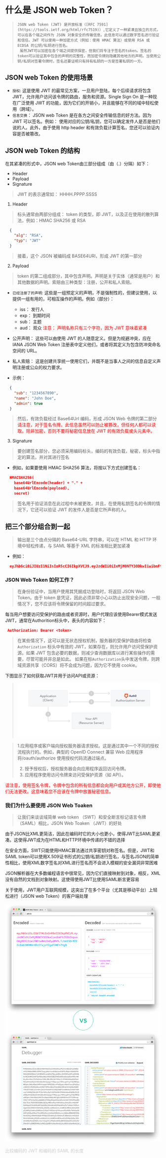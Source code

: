 # 什么是 JSON web Token？

>     JSON web Token (JWT) 是开放标准（[RFC 7591](https://tools.ietf.org/html/rfc7519)）,它定义了一种紧凑且独立的方式，可以在各个端之间作为 JSON 对象安全的传输信息。此信息可以通过数字签名进行验证和信任。JWT 可以使用一种加密方式（例如：使用 HMAC 算法）或使用 RSA 或 ECDSA 的公钥/私钥进行签名。
>      虽然JWT可以加密在各个端之间提供保密，但我们将专注于签名的token。签名的token可以验证其中包含的声明的完整性，而加密令牌则隐藏其他地方的声明。当使用公钥/私钥对签署令牌时，签名还要证明只有持有私钥的一方是签署私钥的一方。

## JSON web Token 的使用场景

- `授权`: 这是使用 JWT 的最常见方案，一旦用户登陆，每个后续请求将包含 JWT，允许用户访问该令牌的路由，服务和资源。Single Sign On 是一种现在广泛使用 JWT 的功能，因为它们的开销小，并且能够在不同的域中轻松使用（跨域）。
- `信息交换`： JSON web Token 是在各方之间安全传输信息的好方法。因为 JWT 可以签名。例如： 使用对应的公钥/私钥，您可以确定发件人是否是他们说的人。此外，由于使用 http header 和有效负载计算签名，您还可以验证内容是否被篡改。

## JSON web Token 的结构

<p>在其紧凑的形式中，JSON web Token由三部分组成（由（.）分隔）如下：</p>

- Header
- Payload
- Signature

> JWT 的表示通常如：
> HHHH.PPPP.SSSS

1.  Header

> 标头通常由两部分组成： token 的类型，即 JWT，以及正在使用的散列算法，例如：HMAC SHA256 或 RSA

```JSON
  {
    "alg": "RSA",
    "typ": "JWT"
  }
```

> 接着，这个 JSON 被编码成 BASE64URl，形成 JWT 的第一部分

2. Payload

> token 的第二组成部分，其中包含声明。声明是关于实体（通常是用户）和其他数据的声明。索赔由三种类型：注册，公开和私人索赔。

- `已经注册了的声明`: 这些是一组预定义的声明，不是强制性的，但建议使用，以提供一组有用的，可相互操作的声明。例如（部分）：

  - iss： 发行人
  - exp： 到期时间
  - sub： 主题
  - aud： 观众
    <font color=red>注意： 声明名称只有三个字符，因为 JWT 意味着紧凑</font>

- 公开声明： 这些可以由使用 JWT 的人随意定义。但是为规避冲突，应在 IANA JSON Web Token 注册表中定义他们，或者将其定义为包含防冲突命名空间的 URL。
- 私人索赔： 这是创建共享统一使用它们，并既不是当事人之间的信息自定义声明注册或公众的权力要求。
- 示例：

```JSON
  {
    "sub": "1234567890",
    "name": "John Doe",
    "admin": true
  }
```

> 然后，有效负载经过 Base64Url 编码，形成 JSON Web 令牌的第二部分
> <font color=red>请注意，对于签名令牌，此信息虽然可以防止被篡改，但任何人都可以读取。除非加密，否则不要将秘密信息放在 JWT 的有效负载或头元素中。</font>

3. Signature

> 要创建签名部分，您必须采用编码标头，编码的有效负载，秘密，标头中指定的算法，并对其进行签名

- 例如，如果要使用 HMAC SHA256 算法，将按以下方式创建签名：

```JSON
  HMACSHA256(
    base64UrlEncode(header) + "." +
    base64UrlEncode(payload),
    secret)
```

> 签名用于验证消息在此过程中未被更改，并且，在使用私钥签名的令牌的情况下，它还可以验证 JWT 的发件人是否是它所声称的人。

## 把三个部分组合到一起

> 输出是三个由点分隔的 Base64-URL 字符串，可以在 HTML 和 HTTP 环境中轻松传递，与 SAML 等基于 XML 的标准相比更加紧凑

- 例如：

```JSON
  eyJhbGciOiJIUzI1NiIsInR5cCI6IkpXVCJ9.eyJzdWIiOiIxMjM0NTY3ODkwIiwibmFtZSI6IkpvaG4gRG9lIiwiaWF0IjoxNTE2MjM5MDIyfQ.SflKxwRJSMeKKF2QT4fwpMeJf36POk6yJV_adQssw5c
```

### JSON Web Token 如何工作？

> 在身份验证中，当用户使用其凭据成功登陆时，将返回 JSON Web Token。由于 token 是凭证，因此必须非常小心以防止出现安全问题，一般情况下，您不应该将令牌保留的时间超过要求。

<p>每当用户想要访问受保护的路由或者资源时，用户代理应该使用Bearer模式发送JWT，通常在Authorition标头中，表头的内容如下：</p>

```JSON
 Authorization: Bearer <token>
```

> 在某些情况下，这可以是无状态授权机制，服务器的受保护路由将检查 `Authorization` 标头中有效的 JWT，如果存在，则允许用户访问受保护资源。如果 JWT 包含必要的数据，则减少查询数据库以进行某些操作的需要，尽管可能并非总是如此。
> 如果在标`Authorization`头中发送令牌，则跨域资源共享（CORS）将不会成为问题，因为它不使用 cookie。

<p>下图显示了如何获取JWT并用于访问API或资源：</p>

> ![JWT 获取 API 或资源](../../assets/images/client-credentials-grant.png)

> 1.应用程序或客户端向授权服务器请求授权。这是通过其中一个不同的授权流程执行的。例如，典型的 OpenID Connect 兼容 Web 应用程序将/oauth/authorize 使用授权代码流通过端点。
>
> 2. 授予授权后，授权服务器会向应用程序返回访问令牌。
> 3. 应用程序使用访问令牌来访问受保护资源（如 API）。

<font color=red>请注意，使用签名令牌，令牌中包含的所有信息都会向用户或其他方公开，即使他们无法更改。这意味着您不应该在令牌中放置秘密信息。</font>

### 我们为什么要使用 JSON Web Toaken

> 让我们来谈谈域简单 web token （SWT）和安全断言标记语言令牌（SAML）相比，JSON Web Toaken （JWT）的好处

<p>由于JSON比XML更简洁，因此在编码时它的大小也更小，使得JWT比SAML更紧凑。这使得JWT成为在HTML和HTTP环境中传递的不错的选择</p>

<p>在安全方面，SWT只能使用HMAC算法通过共享密钥对称签名。但是，JWT和SAML token可以使用X.509证书形式的公钥/私钥进行签名，与签名JSON的简单性相比，使用XML数字签名对XML进行签名而不会进入模糊的安全漏洞非常困难</p>

<p>JSON解析器在大多数编程语言中很常见，因为它们直接映射到对象，相反，XML没有自然的文档到对象映射。这使得使用JWT比使用SAML断言更容易</p>

<p>关于使用，JWT用户互联网规模，这突出了在多个平台（尤其是移动平台）上轻松进行（JSON web Token）的客户端处理</p>

![比较编码的JWT和编码的SAML的长度](../../assets/images/comparing-jwt-vs-saml2.png)

<font color="#cccccc">比较编码的 JWT 和编码的 SAML 的长度<font>
